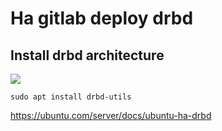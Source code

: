 # Ha gitlab deploy  drbd

## Install drbd architecture
![](/images/drbd-architecture.png)

```shell
sudo apt install drbd-utils
```
https://ubuntu.com/server/docs/ubuntu-ha-drbd